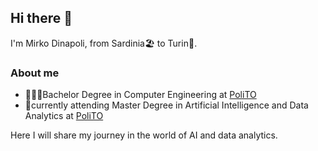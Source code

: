 ## Hi there 👋
I'm Mirko Dinapoli, from Sardinia🏖️ to Turin🗻.

<!--
<img align="right" width="256" height="170" src="https://assets.vogue.com/photos/633eefaf4f85bd18e8ffbc47/master/w_2560%2Cc_limit/GettyImages-690073036.jpg">
-->

### About me
- 🧑🏻‍🎓Bachelor Degree in Computer Engineering at [PoliTO](https://www.polito.it/)
- 📖currently attending Master Degree in Artificial Intelligence and Data Analytics at [PoliTO](https://www.polito.it/)

Here I will share my journey in the world of AI and data analytics. 
